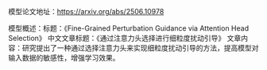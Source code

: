 模型论文地址：https://arxiv.org/abs/2506.10978

模型概述：标题：《Fine-Grained Perturbation Guidance via Attention Head Selection》
中文文章标题：《通过注意力头选择进行细粒度扰动引导》
文章内容：研究提出了一种通过选择注意力头来实现细粒度扰动引导的方法，提高模型对输入数据的敏感性，增强学习效果。
